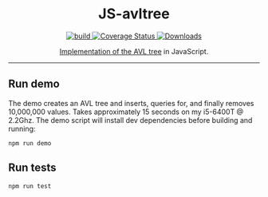 <h1 align="center">JS-avltree</h1>
<p align="center">
    <a href="https://travis-ci.org/dacre-denny/js-avltree">
        <img src="https://api.travis-ci.org/dacre-denny/js-avltree.svg?branch=master" alt="build">
    </a>
    <a href="https://coveralls.io/github/dacre-denny/js-avltree?branch=master">
        <img src="https://coveralls.io/repos/github/dacre-denny/js-avltree/badge.svg?branch=master" alt="Coverage Status">
    </a>
    <a href="https://www.npmjs.com/package/sequmise">
        <img src="https://img.shields.io/npm/dm/sequmise.svg" alt="Downloads">
    </a>
    <a href="https://app.codacy.com/app/dacre-denny/js-avltree?utm_source=github.com&utm_medium=referral&utm_content=dacre-denny/js-avltree&utm_campaign=Badge_Grade_Dashboard">
</p>

<p align="center"><a href="https://en.wikipedia.org/wiki/AVL_tree">Implementation of the AVL tree</a> in JavaScript.</p>

---

## Run demo

The demo creates an AVL tree and inserts, queries for, and finally removes 10,000,000 values. Takes approximately 15 seconds on my i5-6400T @ 2.2Ghz. The demo script will install dev dependencies before building and running:

`npm run demo`

## Run tests

`npm run test`